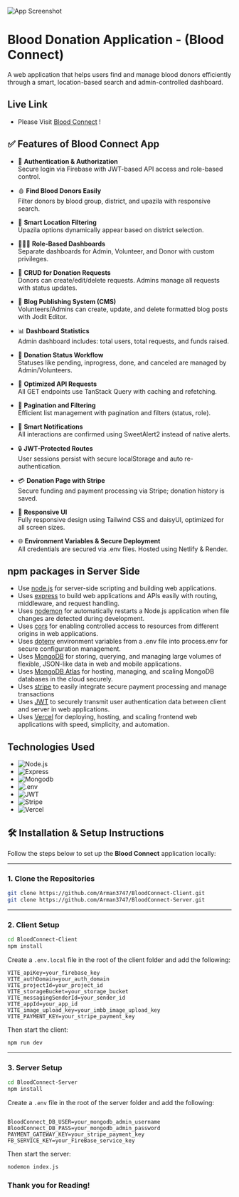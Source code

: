![App Screenshot](https://i.ibb.co/r2YDdhpr/blood-connect-white-logo-nobg.png)

# Blood Donation Application - (Blood Connect)

A web application that helps users find and manage blood donors efficiently through a smart, location-based search and admin-controlled dashboard.

## Live Link

- Please Visit [Blood Connect](https://bloodconnect-3e8aa.web.app/) !

## ✅ Features of Blood Connect App

- 🔐 **Authentication & Authorization**  
  Secure login via Firebase with JWT-based API access and role-based control.

- 🩸 **Find Blood Donors Easily**  
  Filter donors by blood group, district, and upazila with responsive search.

- 📍 **Smart Location Filtering**  
  Upazila options dynamically appear based on district selection.

- 🧑‍🤝‍🧑 **Role-Based Dashboards**  
  Separate dashboards for Admin, Volunteer, and Donor with custom privileges.

- 💾 **CRUD for Donation Requests**  
  Donors can create/edit/delete requests. Admins manage all requests with status updates.

- 📝 **Blog Publishing System (CMS)**  
  Volunteers/Admins can create, update, and delete formatted blog posts with Jodit Editor.

- 📊 **Dashboard Statistics**  
  Admin dashboard includes: total users, total requests, and funds raised.

- 🚦 **Donation Status Workflow**  
  Statuses like pending, inprogress, done, and canceled are managed by Admin/Volunteers.

- 🧪 **Optimized API Requests**  
  All GET endpoints use TanStack Query with caching and refetching.

- 📂 **Pagination and Filtering**  
  Efficient list management with pagination and filters (status, role).

- 🔔 **Smart Notifications**  
  All interactions are confirmed using SweetAlert2 instead of native alerts.

- 🔒 **JWT-Protected Routes**  
  User sessions persist with secure localStorage and auto re-authentication.

- 💳 **Donation Page with Stripe**  
  Secure funding and payment processing via Stripe; donation history is saved.

- 📱 **Responsive UI**  
  Fully responsive design using Tailwind CSS and daisyUI, optimized for all screen sizes.

- 🌐 **Environment Variables & Secure Deployment**  
  All credentials are secured via .env files. Hosted using Netlify & Render.


## npm packages in Server Side


- Use [node.js](https://nodejs.org/) for server-side scripting and building web applications.
- Uses [express](https://expressjs.com/) to build web applications and APIs easily with routing, middleware, and request handling.
- Uses [nodemon](https://nodemon.io/) for automatically restarts a Node.js application when file changes are detected during development.
- Uses [cors](https://expressjs.com/en/resources/middleware/cors.html) for enabling controlled access to resources from different origins in web applications.
- Uses [dotenv](https://dotenvx.com/) environment variables from a .env file into process.env for secure configuration management.
- Uses [MongoDB](https://www.mongodb.com/)  for storing, querying, and managing large volumes of flexible, JSON-like data in web and mobile applications.
- Uses [MongoDB Atlas](https://www.mongodb.com/products/platform/atlas-database) for hosting, managing, and scaling MongoDB databases in the cloud securely.
- Uses [stripe](https://stripe.com/) to easily integrate secure payment processing and manage transactions
- Uses [JWT](https://jwt.io/) to securely transmit user authentication data between client and server in web applications.
- Uses [Vercel](https://vercel.com/) for deploying, hosting, and scaling frontend web applications with speed, simplicity, and automation.

## Technologies Used

- ![Node.js](https://img.shields.io/badge/nodedotjs-v22.12.0-155dfc?logo=nodedotjs&logoColor=%235FA04E)
- ![Express](https://img.shields.io/badge/Express-v5.1.0-155dfc?logo=express&logoColor=%23000000)
- ![Mongodb](https://img.shields.io/badge/mongodb-v6.17.0-155dfc?logo=mongodb&logoColor=%2347A248)
- ![.env](https://img.shields.io/badge/.env-v17.2.0-155dfc?logo=dotenv&logoColor=%23ECD53F)
- ![JWT](https://img.shields.io/badge/jsonwebtokens-v9.0.2-155dfc?logo=jsonwebtokens&logoColor=%23000000)
- ![Stripe](https://img.shields.io/badge/Stripe-v18.0.0-155dfc?logo=stripe&logoColor=%23635BFF)
- ![Vercel](https://img.shields.io/badge/Vercel-ffffff?logo=vercel&logoColor=%23000000)


## 🛠️ Installation & Setup Instructions

Follow the steps below to set up the **Blood Connect** application locally:

---

### 1. Clone the Repositories

```bash
git clone https://github.com/Arman3747/BloodConnect-Client.git
git clone https://github.com/Arman3747/BloodConnect-Server.git
```

---

### 2. Client Setup

```bash
cd BloodConnect-Client
npm install
```

Create a `.env.local` file in the root of the client folder and add the following:

```env
VITE_apiKey=your_firebase_key
VITE_authDomain=your_auth_domain
VITE_projectId=your_project_id
VITE_storageBucket=your_storage_bucket
VITE_messagingSenderId=your_sender_id
VITE_appId=your_app_id
VITE_image_upload_key=your_imbb_image_upload_key
VITE_PAYMENT_KEY=your_stripe_payment_key
```

Then start the client:

```bash
npm run dev
```

---

### 3. Server Setup

```bash
cd BloodConnect-Server
npm install
```

Create a `.env` file in the root of the server folder and add the following:

```env

BloodConnect_DB_USER=your_mongodb_admin_username
BloodConnect_DB_PASS=your_mongodb_admin_password
PAYMENT_GATEWAY_KEY=your_stripe_payment_key
FB_SERVICE_KEY=your_FireBase_service_key

```

Then start the server:

```bash
nodemon index.js
```


### Thank you for Reading!